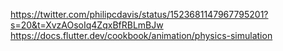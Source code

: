 https://twitter.com/philipcdavis/status/1523681147967795201?s=20&t=XvzAOsoIq4ZqxBfRBLmBJw
https://docs.flutter.dev/cookbook/animation/physics-simulation
